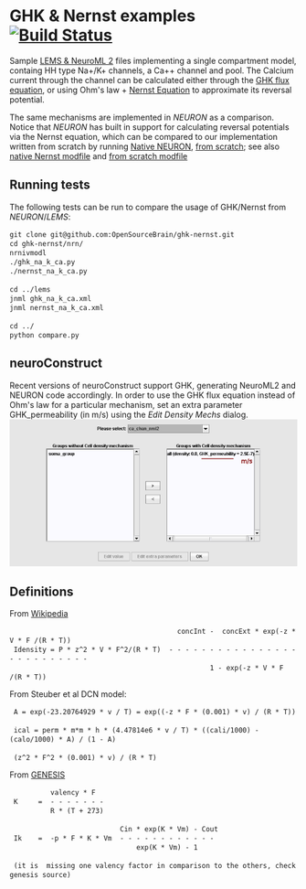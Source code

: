 GHK & Nernst examples [![Build Status](https://travis-ci.org/OpenSourceBrain/ghk-nernst.png?branch=master)](https://travis-ci.org/OpenSourceBrain/ghk-nernst)
=====================

Sample [LEMS & NeuroML 2](https://github.com/OpenSourceBrain/ghk-nernst/tree/master/NeuroML2) files implementing a single compartment model, containg HH
type Na+/K+ channels, a Ca++ channel and pool. The Calcium current
through the channel can be calculated either through the [GHK flux
equation](http://en.wikipedia.org/wiki/GHK_flux_equation), or using
Ohm's law + [Nernst
Equation](http://en.wikipedia.org/wiki/Nernst_equation) to approximate
its reversal potential.

The same mechanisms are implemented in _NEURON_ as a comparison. Notice 
that _NEURON_ has built in support for calculating reversal potentials
via the Nernst equation, which can be compared to our implementation written from
scratch by running
[Native NEURON](https://github.com/OpenSourceBrain/ghk-nernst/blob/master/NEURON/nernstnat_na_k_ca.py), 
[from scratch](https://github.com/OpenSourceBrain/ghk-nernst/blob/master/NEURON/nernst_na_k_ca.py); see 
also [native Nernst modfile](https://github.com/OpenSourceBrain/ghk-nernst/blob/master/NEURON/cachan_nernst_native.mod) and 
[from scratch modfile](https://github.com/OpenSourceBrain/ghk-nernst/blob/master/NEURON/cachan_nernst.mod)


Running tests
-------------

The following tests can be run to compare the usage of  GHK/Nernst from  _NEURON_/_LEMS_:
   

    git clone git@github.com:OpenSourceBrain/ghk-nernst.git
    cd ghk-nernst/nrn/
    nrnivmodl
    ./ghk_na_k_ca.py
    ./nernst_na_k_ca.py

    cd ../lems
    jnml ghk_na_k_ca.xml
    jnml nernst_na_k_ca.xml

    cd ../
    python compare.py
   

neuroConstruct
--------------

Recent versions of neuroConstruct support GHK, generating NeuroML2 and
NEURON code accordingly. In order to use the GHK flux equation instead
of Ohm's law for a particular mechanism, set an extra parameter
GHK_permeability (in m/s) using the *Edit Density Mechs* dialog.
![Image](./images/nc_ghk.png?raw=true)
 


Definitions
-----------

From [Wikipedia](http://en.wikipedia.org/wiki/GHK_flux_equation)                                                   

                                             concInt -  concExt * exp(-z * V * F /(R * T))                        
     Idensity = P * z^2 * V * F^2/(R * T)  - - - - - - - - - - - - - - - - - - - - - - - - - -                    
                                                     1 - exp(-z * V * F /(R * T))                                 


From Steuber et al DCN model:                                                                                

     A = exp(-23.20764929 * v / T) = exp((-z * F * (0.001) * v) / (R * T))                                        

     ical = perm * m*m * h * (4.47814e6 * v / T) * ((cali/1000) - (calo/1000) * A) / (1 - A)                      

     (z^2 * F^2 * (0.001) * v) / (R * T)                                                                          


From [GENESIS](http://www.genesis-sim.org/GENESIS/gum-tutorials/beeman/Hyperdoc/Manual-26.html#ss26.30)

              valency * F                                                                                          
     K     =  - - - - - - -                                                                                        
              R * (T + 273)                                                                                        

                               Cin * exp(K * Vm) - Cout                                                           
     Ik    =  -p * F * K * Vm  - - - - - - - - - - - -                                                            
                                   exp(K * Vm) - 1                                                                

     (it is  missing one valency factor in comparison to the others, check genesis source)

